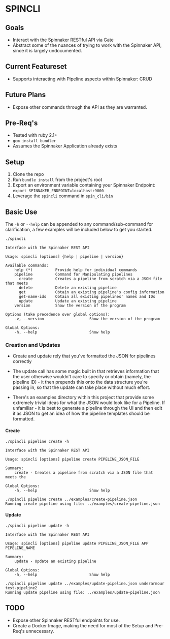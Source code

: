 # SPINCLI 

## Goals

* Interact with the Spinnaker RESTful API via Gate
* Abstract some of the nuances of trying to work with the Spinnaker API, since it is largely undocumented.

## Current Featureset

* Supports interacting with Pipeline aspects within Spinnaker: CRUD

## Future Plans

* Expose other commands through the API as they are warranted.  

## Pre-Req's
* Tested with ruby 2.1+
* `gem install bundler`
* Assumes the Spinnaker Application already exists

## Setup

1. Clone the repo
2. Run `bundle install` from the project's root
3. Export an environment variable containing your Spinnaker Endpoint: `export SPINNAKER_ENDPOINT=localhost:9000`
4. Leverage the `spincli` command in `spin_cli/bin`

## Basic Use

The `-h` or `--help` can be appended to any command/sub-command for clarification, a few examples will be included below to get you started.

```shell
./spincli   
                                                                                                                                                                                                    
Interface with the Spinnaker REST API

Usage: spincli [options] {help | pipeline | version}

Available commands:
    help (*)          Provide help for individual commands
    pipeline          Command for Manipulating pipelines
      create          Creates a pipeline from scratch via a JSON file that meets
      delete          Delete an existing pipeline
      get             Obtain an existing pipeline's config information
      get-name-ids    Obtain all existing pipelines' names and IDs
      update          Update an existing pipeline
    version           Show the version of the program

Options (take precedence over global options):
    -v, --version                    Show the version of the program

Global Options:
    -h, --help                       Show help
```

### Creation and Updates

* Create and update rely that you've formatted the JSON for pipelines correctly

* The update call has some magic built in that retrieves information that the user otherwise wouldn't care to specify or obtain (namely, the pipeline ID) - it then prepends this onto the data structure you're passing in, so that the update can take place without much effort.

* There's an examples directory within this project that provide some extremely trivial ideas for what the JSON would look like for a Pipeline.  If unfamiliar - it is best to generate a pipeline through the UI and then edit it as JSON to get an idea of how the pipeline templates should be formatted. 

#### Create

```shell
./spincli pipeline create -h                                                                                                                                                                                              

Interface with the Spinnaker REST API

Usage: spincli [options] pipeline create PIPELINE_JSON_FILE

Summary:
    create - Creates a pipeline from scratch via a JSON file that meets the

Global Options:
    -h, --help                       Show help
```

```shell
./spincli pipeline create ../examples/create-pipeline.json                                                                                                                                                                         
Running create pipeline using file: ../examples/create-pipeline.json
```


#### Update

```shell
./spincli pipeline update -h                                                                                                                                                                                                       

Interface with the Spinnaker REST API

Usage: spincli [options] pipeline update PIPELINE_JSON_FILE APP PIPELINE_NAME

Summary:
    update - Update an existing pipeline

Global Options:
    -h, --help                       Show help
```

```shell
./spincli pipeline update ../examples/update-pipeline.json underarmour test-pipeline2                                                                                                                                             
Running update pipeline using file: ../examples/update-pipeline.json
```

## TODO

* Expose other Spinnaker RESTful endpoints for use.
* Create a Docker Image, making the need for most of the Setup and Pre-Req's unnecessary.
